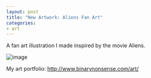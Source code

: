 ```yaml
---
layout: post
title: "New Artwork: Aliens Fan Art"
categories:
- art
---
```


<p>
A fan art illustration I made inspired by the movie Aliens.
</p>


![image](http://www.binarynonsense.com/imgs/art/full/alvaro-garcia-aliens-01-color-reducedforweb.jpg)


<p>My art portfolio: <a href="http://www.binarynonsense.com/art/">http://www.binarynonsense.com/art/</a></p>
